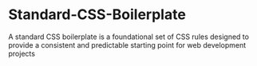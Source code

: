 # Standard-CSS-Boilerplate
A standard CSS boilerplate is a foundational set of CSS rules designed to provide a consistent and predictable starting point for web development projects
